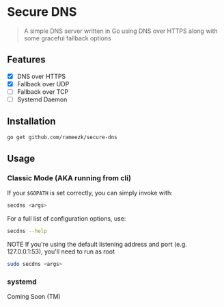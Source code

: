 # Secure DNS

> A simple DNS server written in Go using DNS over HTTPS along with some graceful fallback options

## Features
- [x] DNS over HTTPS
- [x] Fallback over UDP
- [ ] Fallback over TCP
- [ ] Systemd Daemon

## Installation

```bash
go get github.com/rameezk/secure-dns
```

## Usage

### Classic Mode (AKA running from cli)
If your `$GOPATH` is set correctly, you can simply invoke with:
```bash
secdns <args>
```

For a full list of configuration options, use:
```bash
secdns --help
```

NOTE If you're using the default listening address and port (e.g. 127.0.0.1:53), you'll need to run as root
```bash
sudo secdns <args>
```

### systemd
Coming Soon (TM)
